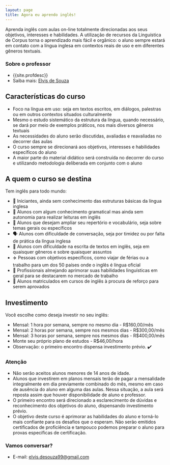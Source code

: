 ```yaml
---
layout: page
title: Agora eu aprendo inglês!
---
```


Aprenda inglês com aulas on-line totalmente direcionadas aos seus objetivos, interesses e habilidades. A utilização de recursos da Linguística de Corpus torna o aprendizado mais fácil e orgânico: o aluno sempre estará em contato com a língua inglesa em contextos reais de uso e em diferentes gêneros textuais.

### Sobre o professor

- {{site.profdesc}}
- Saiba mais: [Elvis de Souza](/sobre)

## Características do curso

- Foco na língua em uso: seja em textos escritos, em diálogos, palestras ou em outros contextos situados culturalmente
- Mesmo o estudo sistemático da estrutura da língua, quando necessário, se dará por meio de exemplos práticos, nos mais diversos gêneros textuais
- As necessidades do aluno serão discutidas, avaliadas e reavaliadas no decorrer das aulas
- O curso sempre se direcionará aos objetivos, interesses e habilidades específicos do aluno
- A maior parte do material didático será construída no decorrer do curso e utilizando metodologia deliberada em conjunto com o aluno

## A quem o curso se destina

Tem inglês para todo mundo:

- 👶 Iniciantes, ainda sem conhecimento das estruturas básicas da língua inglesa
- 📖 Alunos com algum conhecimento gramatical mas ainda sem autonomia para realizar leituras em inglês
- 💬 Alunos que desejam ampliar seu repertório e vocabulário, seja sobre temas gerais ou específicos
- 🗣️ Alunos com dificuldade de conversação, seja por timidez ou por falta de prática da língua inglesa
- 📝 Alunos com dificuldade na escrita de textos em inglês, seja em quaisquer gêneros e sobre quaisquer assuntos
- ✈️ Pessoas com objetivos específicos, como viajar de férias ou a trabalho para um dos 50 países onde o inglês é língua oficial
- 💼 Profissionais almejando aprimorar suas habilidades linguísticas em geral para se destacarem no mercado de trabalho
- 💯 Alunos  matriculados em cursos de inglês à procura de reforço para serem aprovados

## Investimento

Você escolhe como deseja investir no seu inglês:

- Mensal: 1 hora por semana, sempre no mesmo dia - R$160,00/mês
- Mensal: 2 horas por semana, sempre nos mesmos dias - R$300,00/mês
- Mensal: 3 horas por semana, sempre nos mesmos dias - R$400,00/mês
- Monte seu próprio plano de estudos - R$46,00/hora
- Observação: o primeiro encontro dispensa investimento prévio. ✔️

### Atenção

- Não serão aceitos alunos menores de 14 anos de idade.
- Alunos que investirem em planos mensais terão de pagar a mensalidade integralmente em dia previamente combinado do mês, mesmo em caso de ausência do aluno em alguma das aulas. Nessa situação, a aula será reposta assim que houver disponibilidade de aluno e professor.
- O primeiro encontro será direcionado a esclarecimento de dúvidas e reconhecimento dos objetivos do aluno, dispensando investimento prévio.
- O objetivo deste curso é aprimorar as habilidades do aluno e torná-lo mais confiante para os desafios que o esperam. Não serão emitidos certificados de proficiência e tampouco podemos preparar o aluno para provas específicas de certificação.

### Vamos conversar?

- E-mail: [elvis.desouza99@gmail.com](mailto:elvis.desouza99@gmail.com)

